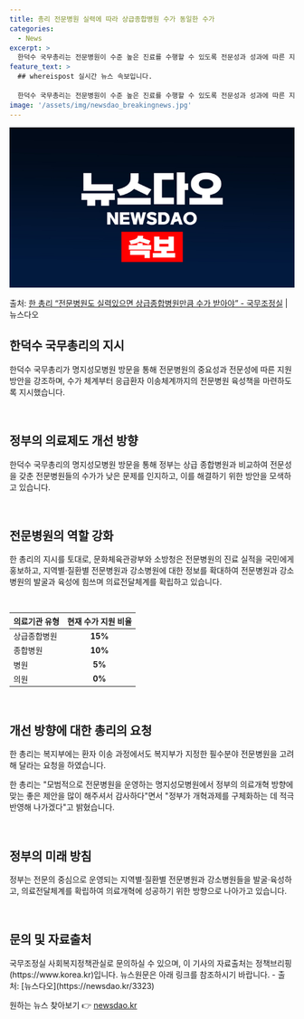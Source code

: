 ```yaml
---
title: 총리 전문병원 실력에 따라 상급종합병원 수가 동일한 수가
categories:
  - News
excerpt: >
  한덕수 국무총리는 전문병원이 수준 높은 진료를 수행할 수 있도록 전문성과 성과에 따른 지원 방안을 검토하라고…
feature_text: >
  ## whereispost 실시간 뉴스 속보입니다.

  한덕수 국무총리는 전문병원이 수준 높은 진료를 수행할 수 있도록 전문성과 성과에 따른 지원 방안을 검토하라고…
image: '/assets/img/newsdao_breakingnews.jpg'
---
```


![뉴스다오 속보](/assets/img/newsdao_breakingnews.jpg)

<p>출처: <a href="https://newsdao.kr/3323" rel="dofollow">한 총리 “전문병원도 실력있으면 상급종합병원만큼 수가 받아야”   - 국무조정실</a> | 뉴스다오</p>

<h2 data-ke-size="size26">한덕수 국무총리의 지시</h2>
한덕수 국무총리가 명지성모병원 방문을 통해 전문병원의 중요성과 전문성에 따른 지원 방안을 강조하며, 수가 체계부터 응급환자 이송체계까지의 전문병원 육성책을 마련하도록 지시했습니다.

<p data-ke-size="size16">&nbsp;</p>

<h2 data-ke-size="size24">정부의 의료제도 개선 방향</h2>
한덕수 국무총리의 명지성모병원 방문을 통해 정부는 상급 종합병원과 비교하여 전문성을 갖춘 전문병원들의 수가가 낮은 문제를 인지하고, 이를 해결하기 위한 방안을 모색하고 있습니다.

<p data-ke-size="size16">&nbsp;</p>

<h2 data-ke-size="size24">전문병원의 역할 강화</h2>
한 총리의 지시를 토대로, 문화체육관광부와 소방청은 전문병원의 진료 실적을 국민에게 홍보하고, 지역별·질환별 전문병원과 강소병원에 대한 정보를 확대하여 전문병원과 강소병원의 발굴과 육성에 힘쓰며 의료전달체계를 확립하고 있습니다.

<p data-ke-size="size16">&nbsp;</p>

<table>
	<thead>
		<tr>
			<th>의료기관 유형</th>
			<th>현재 수가 지원 비율</th>
		</tr>
	</thead>
	<tbody>
		<tr>
			<td>상급종합병원</td>
			<td style="text-align: center; height: 17px;"><b>15%</b></td>
		</tr>
		<tr>
			<td>종합병원</td>
			<td style="text-align: center; height: 17px;"><b>10%</b></td>
		</tr>
		<tr>
			<td>병원</td>
			<td style="text-align: center; height: 17px;"><b>5%</b></td>
		</tr>
		<tr>
			<td>의원</td>
			<td style="text-align: center; height: 17px;"><b>0%</b></td>
		</tr>
	</tbody>
</table>

<p data-ke-size="size16">&nbsp;</p>

<h2 data-ke-size="size24">개선 방향에 대한 총리의 요청</h2>
한 총리는 복지부에는 환자 이송 과정에서도 복지부가 지정한 필수분야 전문병원을 고려해 달라는 요청을 하였습니다.

한 총리는 "모범적으로 전문병원을 운영하는 명지성모병원에서 정부의 의료개혁 방향에 맞는 좋은 제안을 많이 해주셔서 감사하다"면서 "정부가 개혁과제를 구체화하는 데 적극 반영해 나가겠다"고 밝혔습니다.

<p data-ke-size="size16">&nbsp;</p>

<h2 data-ke-size="size24">정부의 미래 방침</h2>
정부는 전문의 중심으로 운영되는 지역별·질환별 전문병원과 강소병원들을 발굴·육성하고, 의료전달체계를 확립하여 의료개혁에 성공하기 위한 방향으로 나아가고 있습니다.

<p data-ke-size="size16">&nbsp;</p>

<h2 data-ke-size="size24">문의 및 자료출처</h2>
국무조정실 사회복지정책관실로 문의하실 수 있으며, 이 기사의 자료출처는 정책브리핑 (https://www.korea.kr)입니다. 뉴스원문은 아래 링크를 참조하시기 바랍니다.
- 출처: [뉴스다오](https://newsdao.kr/3323)

<p data-ke-size="size16"></p> 

원하는 뉴스 찾아보기 👉 <a href="https://newsdao.kr" rel="dofollow">newsdao.kr</a>


